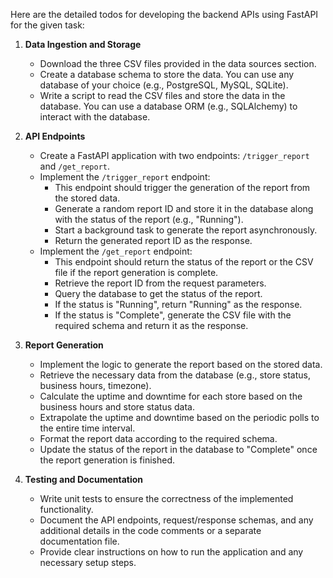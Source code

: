 Here are the detailed todos for developing the backend APIs using FastAPI for the given task:

1. **Data Ingestion and Storage**
   - Download the three CSV files provided in the data sources section.
   - Create a database schema to store the data. You can use any database of your choice (e.g., PostgreSQL, MySQL, SQLite).
   - Write a script to read the CSV files and store the data in the database. You can use a database ORM (e.g., SQLAlchemy) to interact with the database.

2. **API Endpoints**
   - Create a FastAPI application with two endpoints: `/trigger_report` and `/get_report`.
   - Implement the `/trigger_report` endpoint:
     - This endpoint should trigger the generation of the report from the stored data.
     - Generate a random report ID and store it in the database along with the status of the report (e.g., "Running").
     - Start a background task to generate the report asynchronously.
     - Return the generated report ID as the response.
   - Implement the `/get_report` endpoint:
     - This endpoint should return the status of the report or the CSV file if the report generation is complete.
     - Retrieve the report ID from the request parameters.
     - Query the database to get the status of the report.
     - If the status is "Running", return "Running" as the response.
     - If the status is "Complete", generate the CSV file with the required schema and return it as the response.

3. **Report Generation**
   - Implement the logic to generate the report based on the stored data.
   - Retrieve the necessary data from the database (e.g., store status, business hours, timezone).
   - Calculate the uptime and downtime for each store based on the business hours and store status data.
   - Extrapolate the uptime and downtime based on the periodic polls to the entire time interval.
   - Format the report data according to the required schema.
   - Update the status of the report in the database to "Complete" once the report generation is finished.

4. **Testing and Documentation**
   - Write unit tests to ensure the correctness of the implemented functionality.
   - Document the API endpoints, request/response schemas, and any additional details in the code comments or a separate documentation file.
   - Provide clear instructions on how to run the application and any necessary setup steps.